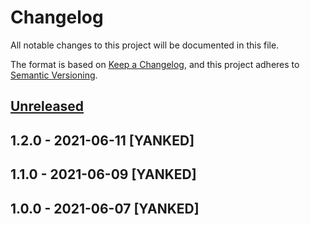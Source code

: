 # Changelog
All notable changes to this project will be documented in this file.

The format is based on [Keep a Changelog](https://keepachangelog.com/en/1.0.0/),
and this project adheres to [Semantic Versioning](https://semver.org/spec/v2.0.0.html).

## [Unreleased]

## 1.2.0 - 2021-06-11 [YANKED]

## 1.1.0 - 2021-06-09 [YANKED]

## 1.0.0 - 2021-06-07 [YANKED]
[Unreleased]: https://github.com/geut/brout/compare/v1.2.0...HEAD

